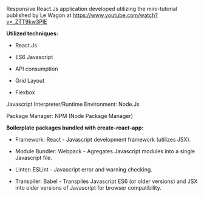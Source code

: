 Responsive React.Js application developed utilizing the mini-tutorial
published by Le Wagon at https://www.youtube.com/watch?v=_ZTT9kw3PIE

**Utilized techniques:**

- React.Js

- ES6 Javascript

- API consumption

- Grid Layout

- Flexbox

Javascript Interpreter/Runtime Environment: Node.Js

Package Manager: NPM (Node Package Manager)

**Boilerplate packages bundled with create-react-app:**

- Framework: React	- Javascript development framework (utilizes JSX).

- Module Bundler: Webpack	- Agregates Javascript modules into a single Javascript file.

- Linter: ESLint		- Javascript error and warning checking.

- Transpiler: Babel	- Transpiles Javascript ES6 (or older versions) and JSX into older versions of Javascript for browser compatibility.